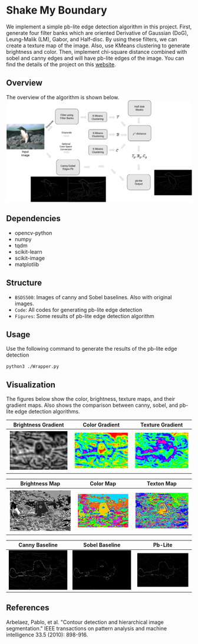# Shake My Boundary
We implement a simple pb-lite edge detection algorithm in this project. First, generate four filter banks which are oriented Derivative of Gaussian (DoG), Leung-Malik (LM), Gabor, and Half-disc. By using these filters, we can create a texture map of the image. Also, use KMeans clustering to generate brightness and color. Then, implement chi-square distance combined with sobel and canny edges and will have pb-lite edges of the image. You can find the details of the project on this [website](https://cmsc733.github.io/2022/hw/hw0/).

## Overview
The overview of the algorithm is shown below.
![](./Figures/Overview.PNG)

## Dependencies
- opencv-python
- numpy
- tqdm
- scikit-learn
- scikit-image
- matplotlib


## Structure
- `BSDS500`: Images of canny and Sobel baselines. Also with original images.
- `Code`: All codes for generating pb-lite edge detection
- `Figures`: Some results of pb-lite edge detection algorithm

## Usage
Use the following command to generate the results of the pb-lite edge detection
```
python3 ./Wrapper.py
```
## Visualization
The figures below show the color, brightness, texture maps, and their gradient maps. Also shows the comparison between canny, sobel, and pb-lite edge detection algorithms.


Brightness Gradient |  Color Gradient | Texture Gradient
:-------------------------:|:-------------------------:|:-------------------------:
![](./Figures/Bg_1.png)  |  ![](./Figures/Cg_1.png) | ![](./Figures/Tg_1.png)

Brightness Map |  Color Map | Texton Map
:-------------------------:|:-------------------------:|:-------------------------:
![](./Figures/BrightnessMap_1.png)  |  ![](./Figures/ColorMap_1.png) | ![](./Figures/TextonMap_1.png)


Canny Baseline |  Sobel Baseline | Pb-Lite
:-------------------------:|:-------------------------:|:-------------------------:
![](./BSDS500/CannyBaseline/1.png)  |  ![](./BSDS500/SobelBaseline/1.png) | ![](./Figures/pb_1.png)

## References
Arbelaez, Pablo, et al. "Contour detection and hierarchical image segmentation." IEEE transactions on pattern analysis and machine intelligence 33.5 (2010): 898-916.
